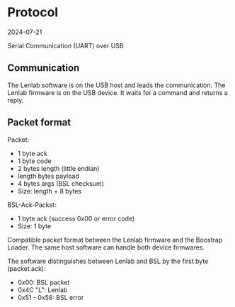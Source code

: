 # Protocol

2024-07-21

Serial Communication (UART) over USB

## Communication

The Lenlab software is on the USB host and leads the communication.
The Lenlab firmware is on the USB device. It waits for a command and returns a reply.

## Packet format

Packet:

- 1 byte ack
- 1 byte code
- 2 bytes length (little endian)
- length bytes payload
- 4 bytes args (BSL checksum)
- Size: length + 8 bytes

BSL-Ack-Packet:

- 1 byte ack (success 0x00 or error code)
- Size: 1 byte

Compatible packet format between the Lenlab firmware and the Boostrap Loader. The same
host software can handle both device firmwares.

The software distinguishes between Lenlab and BSL by the first byte (packet.ack):

- 0x00: BSL packet
- 0x4C "L": Lenlab
- 0x51 - 0x56: BSL error 
